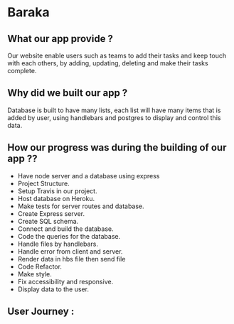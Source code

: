# **Baraka**

## **What our app provide ?**
  Our website enable users such as teams to add their tasks and keep touch with each others, by adding, updating, deleting and make their tasks complete.

## **Why did we built our app ?**
  Database is built to have many lists, each list will have many items that is added by user, using handlebars and postgres to display and control this data.

## **How our progress was during the building of our app ??**
 
 - Have node server and a database using express
 - Project Structure.
 - Setup Travis in our project.
 - Host database on Heroku.
 - Make tests for server routes and database.
 - Create Express server.
 - Create SQL schema.
 - Connect and build the database.
 - Code the queries for the database.
 - Handle files by handlebars.
 - Handle error from client and server.
 - Render data in hbs file then send file
 - Code Refactor.
 - Make style.
 - Fix accessibility and responsive.
 - Display data to the user.

## **User Journey :**
